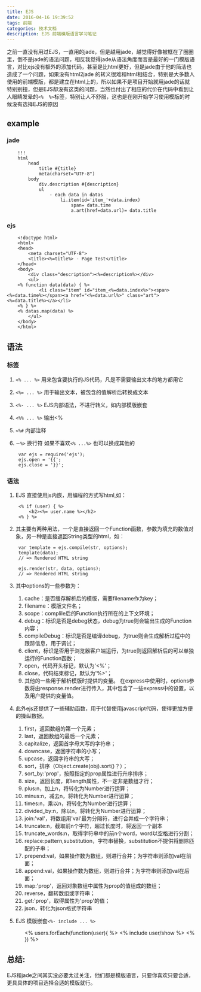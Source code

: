 ```yaml
---
title: EJS
date: 2016-04-16 19:39:52
tags: 前端
categories: 技术文档
description: EJS 前端模版语言学习笔记
---
```

之前一直没有用过EJS，一直用的jade，但是越用jade，越觉得好像被框在了圈圈里，倒不是jade的语法问题，相反我觉得jade从语法角度而言是最好的一门模版语言，对比ejs没有额外的添加代码，甚至是比html更好，但是jade由于他的简洁也造成了一个问题，如果没有html2jade 的转义很难和html相结合，特别是大多数人使用的前端模版，都是建立在html上的，所以如果不是项目开始就用jade的话就特别别扭，但是EJS却没有这类的问题，当然也付出了相应的代价在代码中看到让人眼睛发晕的`<%  %>`标签，特别让人不舒服，这也是在刚开始学习使用模版的时候没有选择EJS的原因
## example

### jade    
        !!!
        html
            head
                title #{title}
                meta(charset="UTF-8")
            body
                div.description #{description}
                ul
                    - each data in datas
                        li.item(id='item_'+data.index)
                            span= data.time
                            a.art(href=data.url)= data.title

### ejs
        <!doctype html>
        <html>
        <head>
            <meta charset="UTF-8">
            <title><%=title%> - Page Test</title>
        </head>
        <body>
            <div class="description"><%=description%></div>
            <ul>
        <% function data(data) { %>
                <li class="item" id="item_<%=data.index%>"><span><%=data.time%></span><a href="<%=data.url%>" class="art"><%=data.title%></a></li>
        <% } %>
        <% datas.map(data) %>
            </ul>
        </body>
        </html>
## 语法

### 标签

1. `<% ... %>` 用来包含要执行的JS代码，凡是不需要输出文本的地方都用它
2. `<%= ... %>` 用于输出文本，被包含的值解析后转换成文本
3. `<%- ... %>` EJS内部语法，不进行转义，如内部模版嵌套
4. `<%% ... %>` 输出<%
5. `<%#` 内部注释
6. `－%>` 换行符 
如果不喜欢`<% ...%>` 也可以换成其他的

        var ejs = require('ejs');
        ejs.open = '{{';
        ejs.close = '}}';

### 语法
1. EJS 直接使用js内嵌，用编程的方式写html,如：

        <% if (user) { %>
            <h2><%= user.name %></h2>
        <% } %>

2. 其主要有两种用法，一个是直接返回一个Function函数，参数为填充的数值对象，另一种是直接返回String类型的html，如：

        var template = ejs.compile(str, options);
        template(data);
        // => Rendered HTML string

        ejs.render(str, data, options);
        // => Rendered HTML string

3. 其中options的一些参数为： 
    1. cache：是否缓存解析后的模版，需要filename作为key； 
    2. filename：模版文件名； 
    3. scope：complile后的Function执行所在的上下文环境； 
    4. debug：标识是否是debeg状态，debug为true则会输出生成的Function内容； 
    5. compileDebug：标识是否是编译debug，为true则会生成解析过程中的跟踪信息，用于调试； 
    6. client，标识是否用于浏览器客户端运行，为true则返回解析后的可以单独运行的Function函数； 
    7. open，代码开头标记，默认为'<%'； 
    8. close，代码结束标记，默认为'%>'； 
    9. 其他的一些用于解析模版时提供的变量。 
    在express中使用时，options参数将由response.render进行传入，其中包含了一些express中的设置，以及用户提供的变量值。 
4. 此外ejs还提供了一些辅助函数，用于代替使用javascript代码，使得更加方便的操纵数据。 
    1. first，返回数组的第一个元素； 
    2. last，返回数组的最后一个元素； 
    3. capitalize，返回首字母大写的字符串； 
    4. downcase，返回字符串的小写； 
    5. upcase，返回字符串的大写； 
    6. sort，排序（Object.create(obj).sort()？）； 
    7. sort_by:'prop'，按照指定的prop属性进行升序排序； 
    8. size，返回长度，即length属性，不一定非是数组才行； 
    9. plus:n，加上n，将转化为Number进行运算； 
    10. minus:n，减去n，将转化为Number进行运算； 
    11. times:n，乘以n，将转化为Number进行运算； 
    12. divided_by:n，除以n，将转化为Number进行运算； 
    13. join:'val'，将数组用'val'最为分隔符，进行合并成一个字符串； 
    14. truncate:n，截取前n个字符，超过长度时，将返回一个副本 
    15. truncate_words:n，取得字符串中的前n个word，word以空格进行分割； 
    16. replace:pattern,substitution，字符串替换，substitution不提供将删除匹配的子串； 
    17. prepend:val，如果操作数为数组，则进行合并；为字符串则添加val在前面； 
    18. append:val，如果操作数为数组，则进行合并；为字符串则添加val在后面； 
    19. map:'prop'，返回对象数组中属性为prop的值组成的数组； 
    20. reverse，翻转数组或字符串； 
    21. get:'prop'，取得属性为'prop'的值； 
    22. json，转化为json格式字符串 
5. EJS 模版嵌套`<%- include ... %>`
        <ul>
          <% users.forEach(function(user){ %>
            <% include user/show %>
          <% }) %>
        </ul>

## 总结: 
EJS和jade之间其实没必要太过关注，他们都是模版语言，只要你喜欢只要合适，更具具体的项目选择合适的模版就行。

